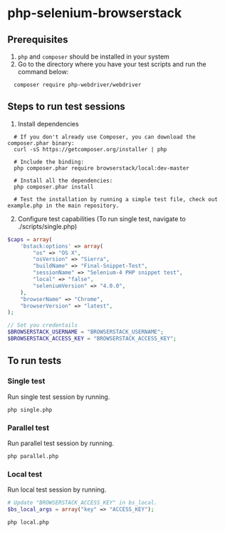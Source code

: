 # php-selenium-browserstack

## Prerequisites 
1. `php` and `composer` should be installed in your system
2. Go to the directory where you have your test scripts and run the command below:
```
  composer require php-webdriver/webdriver
```

## Steps to run test sessions
1. Install dependencies
```
  # If you don't already use Composer, you can download the composer.phar binary:
  curl -sS https://getcomposer.org/installer | php

  # Include the binding:
  php composer.phar require browserstack/local:dev-master

  # Install all the dependencies:
  php composer.phar install

  # Test the installation by running a simple test file, check out example.php in the main repository.
```
2. Configure test capabilities
(To run single test, navigate to ./scripts/single.php)

```php
$caps = array(
	'bstack:options' => array(
		"os" => "OS X",
		"osVersion" => "Sierra",
		"buildName" => "Final-Snippet-Test",
		"sessionName" => "Selenium-4 PHP snippet test",
		"local" => "false",
		"seleniumVersion" => "4.0.0",
	),
	"browserName" => "Chrome",
	"browserVersion" => "latest",
);

// Set you credentails
$BROWSERSTACK_USERNAME = "BROWSERSTACK_USERNAME";
$BROWSERSTACK_ACCESS_KEY = "BROWSERSTACK_ACCESS_KEY";
```

## To run tests
### Single test
Run single test session by running.
```
php single.php
```
### Parallel test
Run parallel test session by running.
```
php parallel.php
```
### Local test
Run local test session by running.
```php
# Update "BROWSERSTACK_ACCESS_KEY" in bs_local.
$bs_local_args = array("key" => "ACCESS_KEY");
```
```
php local.php
```
